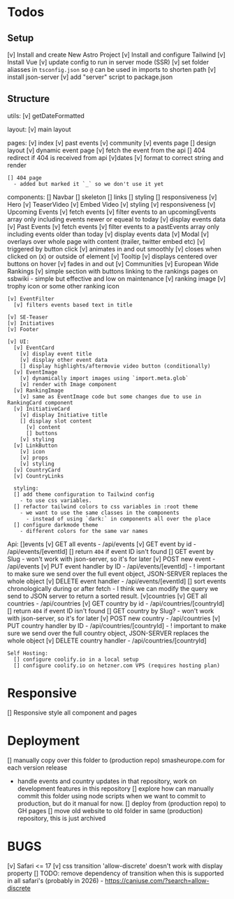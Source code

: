 # Todos 


## Setup
  [v] Install and create New Astro Project
  [v] Install and configure Tailwind
  [v] Install Vue
  [v] update config to run in server mode (SSR)
  [v] set folder aliasses in `tsconfig.json` so `@` can be used in imports to shorten path
  [v] install json-server
    [v] add "server" script to package.json

## Structure
  utils: 
    [v] getDateFormatted

  layout:
    [v] main layout

  pages:
    [v] index
    [v] past events
    [v] community
    [v] events page
      [] design layout
    [v] dynamic event page
      [v] fetch the event from the api
      [] 404 redirect if 404 is received from api
      [v]dates
        [v] format to correct string and render
        

    [] 404 page
      - added but marked it `_` so we don't use it yet
    
  components:
    [] Navbar
      [] skeleton
      [] links
      [] styling
      [] responsiveness
    [v] Hero
    [v] TeaserVideo
      [v] Embed Video
      [v] styling
        [v] responsiveness
    [v] Upcoming Events
      [v] fetch events
      [v] filter events to an upcomingEvents array only including events newer or equeal to today
      [v] display events data 
    [v] Past Events
      [v] fetch events
      [v] filter events to a pastEvents array only including events older than today
      [v] display events data 
    [v] Modal
      [v] overlays over whole page with content (trailer, twitter embed etc)
      [v] triggered by button click 
      [v] animates in and out smoothly
      [v] closes when clicked on (x) or outside of element
    [v] Tooltip
      [v] displays centered over buttons on hover
      [v] fades in and out
    [v] Communities
    [v] European Wide Rankings
      [v] simple section with buttons linking to the rankings pages on ssbwiki - simple but effective and low on maintenance
      [v] ranking image
      [v] trophy icon or some other ranking icon

    [v] EventFilter
      [v] filters events based text in title

    [v] SE-Teaser
    [v] Initiatives
    [v] Footer
    
    [v] UI:
      [v] EventCard
        [v] display event title
        [v] display other event data
        [] display highlights/aftermovie video button (conditionally)
      [v] EventImage
        [v] dynamically import images using `import.meta.glob`
        [v] render with Image component
      [v] RankingImage
        [v] same as EventImage code but some changes due to use in RankingCard component
      [v] InitiativeCard
        [v] display Initiative title
        [] display slot content
          [v] content
          [] buttons
        [v] styling
      [v] LinkButton
        [v] icon
        [v] props
        [v] styling
      [v] CountryCard
      [v] CountryLinks

      styling:
      [] add theme configuration to Tailwind config 
        - to use css variables.
      [] refactor tailwind colors to css variables in :root theme
        - we want to use the same classes in the components 
          - instead of using `dark:` in components all over the place
      [] configure darkmode theme
        - different colors for the same var names

  Api:
    []events
      [v] GET all events - /api/events
      [v] GET event by id - /api/events/[eventId]
        [] return `404` if event ID isn't found
      [] GET event by Slug
        - won't work with json-server, so it's for later
      [v] POST new event - /api/events
      [v] PUT event handler by ID - /api/events/[eventId] 
        - ! important to make sure we send over the full event object, JSON-SERVER replaces the whole object
      [v] DELETE event handler - /api/events/[eventId]
      [] sort events chronologically during or after fetch
        - I think we can modify the query we send to  JSON server to return a sorted result.
    [v]countries
      [v] GET all countries - /api/countries
      [v] GET country by id - /api/countries/[countryId]
        [] return `404` if event ID isn't found
      [] GET country by Slug?
        - won't work with json-server, so it's for later
      [v] POST new country - /api/countries
      [v] PUT country handler by ID - /api/countries/[countryId] 
        - ! important to make sure we send over the full country object, JSON-SERVER replaces the whole object
      [v] DELETE country handler - /api/countries/[countryId]

    Self Hosting:
      [] configure coolify.io in a local setup
      [] configure coolify.io on hetzner.com VPS (requires hosting plan)

# Responsive
  [] Responsive style all component and pages

# Deployment
[] manually copy over this folder to (production repo) smasheurope.com for each version release
  - handle events and country updates in that repository, work on development features in this repository
  [] explore how can manually commit this folder using node scripts when we want to commit to production, but do it manual for now.
[] deploy from (production repo) to GH pages 
[] move old website to old folder in same (production) repository, this is just archived


# BUGS
  [v] Safari <= 17 
    [v] css transition 'allow-discrete' doesn't work with display property
    [] TODO: remove dependency of transition when this is supported in all safari's (probably in 2026)
      - https://caniuse.com/?search=allow-discrete
        

